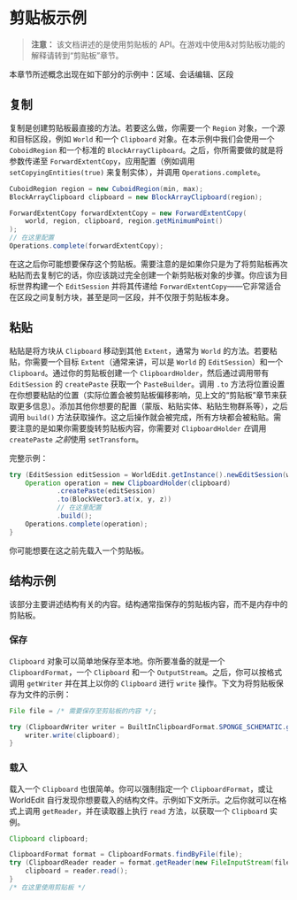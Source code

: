 # 剪贴板示例

> **注意：**
> 该文档讲述的是使用剪贴板的 API。在游戏中使用&对剪贴板功能的解释请转到“剪贴板”章节。

本章节所述概念出现在如下部分的示例中：区域、会话编辑、区段

## 复制

复制是创建剪贴板最直接的方法。若要这么做，你需要一个 `Region` 对象，一个源和目标区段，例如 `World` 和一个 `Clipboard` 对象。在本示例中我们会使用一个 `CoboidRegion` 和一个标准的 `BlockArrayClipboard`。之后，你所需要做的就是将参数传递至 `ForwardExtentCopy`，应用配置（例如调用 `setCopyingEntities(true)` 来复制实体），并调用 `Operations.complete`。
```Java
CuboidRegion region = new CuboidRegion(min, max);
BlockArrayClipboard clipboard = new BlockArrayClipboard(region);

ForwardExtentCopy forwardExtentCopy = new ForwardExtentCopy(
    world, region, clipboard, region.getMinimumPoint()
);
// 在这里配置
Operations.complete(forwardExtentCopy);
```
在这之后你可能想要保存这个剪贴板。需要注意的是如果你只是为了将剪贴板再次粘贴而去复制它的话，你应该跳过完全创建一个新剪贴板对象的步骤。你应该为目标世界构建一个 `EditSession` 并将其传递给 `ForwardExtentCopy`——它非常适合在区段之间复制方块，甚至是同一区段，并不仅限于剪贴板本身。

## 粘贴

粘贴是将方块从 `Clipboard` 移动到其他 `Extent`，通常为 `World` 的方法。若要粘贴，你需要一个目标 `Extent`（通常来讲，可以是 `World` 的 `EditSession`）和一个 `Clipboard`。通过你的剪贴板创建一个 `ClipboardHolder`，然后通过调用带有 `EditSession` 的 `createPaste` 获取一个 `PasteBuilder`。调用 `.to` 方法将位置设置在你想要粘贴的位置（实际位置会被剪贴板偏移影响，见上文的“剪贴板”章节来获取更多信息）。添加其他你想要的配置（蒙版、粘贴实体、粘贴生物群系等），之后调用 `build()` 方法获取操作。这之后操作就会被完成，所有方块都会被粘贴。需要注意的是如果你需要旋转剪贴板内容，你需要对 `ClipboardHolder` *在*调用 `createPaste` *之前*使用 `setTransform`。

完整示例：
```Java
try (EditSession editSession = WorldEdit.getInstance().newEditSession(world)) {
    Operation operation = new ClipboardHolder(clipboard)
            .createPaste(editSession)
            .to(BlockVector3.at(x, y, z))
            // 在这里配置
            .build();
    Operations.complete(operation);
}
```

你可能想要在这之前先载入一个剪贴板。

## 结构示例

该部分主要讲述结构有关的内容。结构通常指保存的剪贴板内容，而不是内存中的剪贴板。

### 保存

`Clipboard` 对象可以简单地保存至本地。你所要准备的就是一个 `ClipboardFormat`，一个 `Clipboard` 和一个 `OutputStream`。之后，你可以按格式调用 `getWriter` 并在其上以你的 `Clipboard` 进行 `write` 操作。下文为将剪贴板保存为文件的示例：

```Java
File file = /* 需要保存至剪贴板的内容 */;

try (ClipboardWriter writer = BuiltInClipboardFormat.SPONGE_SCHEMATIC.getWriter(new FileOutputStream(file))) {
    writer.write(clipboard);
}
```

### 载入

载入一个 `Clipboard` 也很简单。你可以强制指定一个 `ClipboardFormat`，或让 WorldEdit 自行发现你想要载入的结构文件。示例如下文所示。之后你就可以在格式上调用 `getReader`，并在读取器上执行 `read` 方法，以获取一个 `Clipboard` 实例。
```Java
Clipboard clipboard;

ClipboardFormat format = ClipboardFormats.findByFile(file);
try (ClipboardReader reader = format.getReader(new FileInputStream(file))) {
    clipboard = reader.read();
}
/* 在这里使用剪贴板 */
```